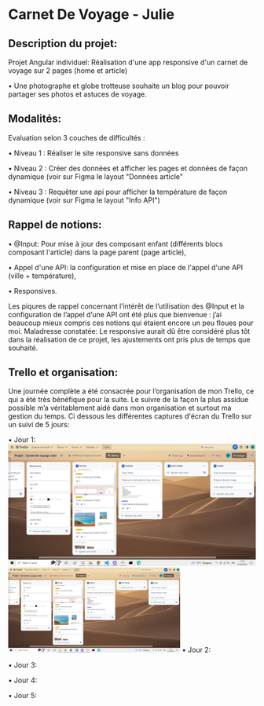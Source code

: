 # Carnet De Voyage - Julie

## Description du projet:

Projet Angular individuel: Réalisation d'une app responsive d'un carnet de voyage sur 2 pages (home et article)

• Une photographe et globe trotteuse souhaite un blog pour pouvoir partager ses photos et astuces de voyage.

## Modalités:

Evaluation selon 3 couches de difficultés :

• Niveau 1 : Réaliser le site responsive sans données

• Niveau 2 : Créer des données et afficher les pages et données de façon dynamique (voir sur Figma le layout "Données article"

• Niveau 3 : Requêter une api pour afficher la température de façon dynamique (voir sur Figma le layout "Info API")

## Rappel de notions:

• @Input:
 Pour mise à jour des composant enfant (différents blocs composant l'article) dans la page parent (page article), 
 
• Appel d'une API:
la configuration et mise en place de l'appel d'une API (ville + température), 

• Responsives.

Les piqures de rappel concernant l’intérêt de l’utilisation des @Input et la configuration de l’appel d’une API ont été plus que bienvenue : j’ai beaucoup mieux compris ces notions qui étaient encore un peu floues pour moi.
Maladresse constatée: Le responsive aurait dû être considéré plus tôt dans la réalisation de ce projet, les ajustements ont pris plus de temps que souhaité.

## Trello et organisation:

Une journée complète a été consacrée pour l’organisation de mon Trello, ce qui a été très bénéfique pour la suite. Le suivre de la façon la plus assidue possible m’a véritablement aidé dans mon organisation et surtout ma gestion du temps.
Ci dessous les différentes captures d'écran du Trello sur un suivi de 5 jours:

• Jour 1:
![alt text](src\assets\images\trello1.png)
 <img src="src\assets\images\trello1.png" width="350">
• Jour 2:

• Jour 3:

• Jour 4:

• Jour 5:

